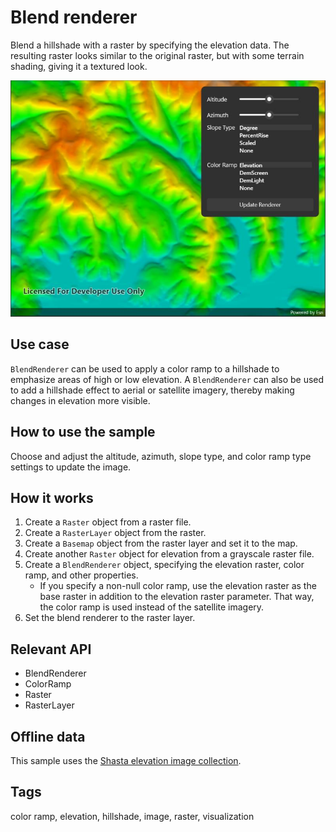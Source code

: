 # Blend renderer

Blend a hillshade with a raster by specifying the elevation data. The resulting raster looks similar to the original raster, but with some terrain shading, giving it a textured look.

![Image of blend renderer](ChangeBlendRenderer.jpg)

## Use case

`BlendRenderer` can be used to apply a color ramp to a hillshade to emphasize areas of high or low elevation. A `BlendRenderer` can also be used to add a hillshade effect to aerial or satellite imagery, thereby making changes in elevation more visible.

## How to use the sample

Choose and adjust the altitude, azimuth, slope type, and color ramp type settings to update the image.

## How it works

1. Create a `Raster` object from a raster file.
2. Create a `RasterLayer` object from the raster.
3. Create a `Basemap` object from the raster layer and set it to the map.
4. Create another `Raster` object for elevation from a grayscale raster file.
5. Create a `BlendRenderer` object, specifying the elevation raster, color ramp, and other properties.
    * If you specify a non-null color ramp, use the elevation raster as the base raster in addition to the elevation raster parameter. That way, the color ramp is used instead of the satellite imagery.
6. Set the blend renderer to the raster layer.

## Relevant API

* BlendRenderer
* ColorRamp
* Raster
* RasterLayer

## Offline data

This sample uses the [Shasta elevation image collection](https://www.arcgis.com/home/item.html?id=caeef9aa78534760b07158bb8e068462).

## Tags

color ramp, elevation, hillshade, image, raster, visualization
